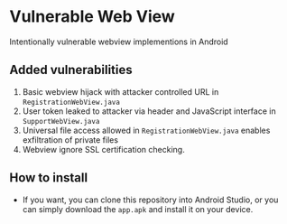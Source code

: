 # Vulnerable Web View
Intentionally vulnerable webview implementions in Android

## Added vulnerabilities
1. Basic webview hijack with attacker controlled URL in `RegistrationWebView.java`
2. User token leaked to attacker via header and JavaScript interface in `SupportWebView.java` 
3. Universal file access allowed in `RegistrationWebView.java` enables exfiltration of private files 
4. Webview ignore SSL certification checking.

## How to install
- If you want, you can clone this repository into  Android Studio, or you can simply download the `app.apk` and install it on your device.
